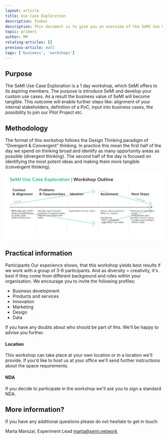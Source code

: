 ```yaml
---
layout: article
title: Use Case Exploration
description: foobar
description: This document is to give you an overview of the SeMI Use Case Exploration Workshop.
topic: primers
author: MM
relating-articles: []
previous-article: null
tags: ['business', 'workshops']
---
```


## Purpose

The SeMI Use Case Exploration is a 1 day workshop, which SeMI offers to its aspiring members. The purpose is introduce SeMI and develop your custom use cases. As a result the business value of SeMI will become tangible. This outcome will enable further steps like: alignment of your internal stakeholders, definition of a PoC, input into business cases, the possibility to join our Pilot Project etc. 

## Methodology
The format of this workshop follows the Design Thinking paradigm of "Divergent & Convergent" thinking. In practice this mean the first half of the day we spend on thinking broad and identify as many opportunity areas as possible (divergent thinking). The second half of the day is focused on identifying the most potent ideas and making them more tangible (convergent thinking). 

![SeMI Exploration Workshop](/img/SeMI-Exploration-workshop.jpg "SeMI Exploration Workshop")

## Practical information
Participants
Our experience shows, that this workshop yields best results if we work with a group of 3-6 participants. And as diversity = creativity, it's best if they come from different background and roles within your organisation. We encourage you to invite the following profiles:

- Business development
- Products and services
- Innovation
- Marketing 
- Design
- Data 

If you have any doubts about who should be part of this. We'll be happy to advise you further. 

#### Location

This workshop can take place at your own location or in a location we'll provide. 
If you'd like to host us at your office we'll send further instructions about the space requirements. 

#### NDA
If you decide to participate in the workshop we'll ask you to sign a standard NDA.

## More information?
If you have any additional questions please do not hesitate to get in touch:

Marta Marszal, Experiment Lead
[marta@semi.network](mailto:marta@semi.network)